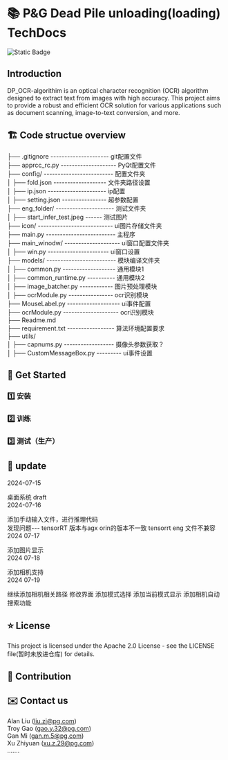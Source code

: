 # 📚 P&G Dead Pile unloading(loading) TechDocs 
![Static Badge](https://img.shields.io/badge/https%3A%2F%2Fgithub.com%2FXZY777-PG%2FDP_OCR-algorithim%2F)

## Introduction
DP_OCR-algorithim is an optical character recognition (OCR) algorithm designed to extract text from images with high accuracy. This project aims to provide a robust and efficient OCR solution for various applications such as document scanning, image-to-text conversion, and more.

## 🏗️ Code structue overview  
├── .gitignore  --------------------- git配置文件  
├── apprcc_rc.py -------------------- PyQt配置文件  
├── config/ ------------------------- 配置文件夹  
│   ├── fold.json ------------------- 文件夹路径设置  
│   ├── ip.json --------------------- ip配置  
│   ├── setting.json ---------------- 超参数配置  
├── eng_folder/ --------------------- 测试文件夹  
│   ├── start_infer_test.jpeg  ------ 测试图片  
├── icon/ --------------------------- ui图片存储文件夹  
├── main.py ------------------------- 主程序  
├── main_winodw/ -------------------- ui窗口配置文件夹   
│   ├── win.py ---------------------- ui窗口设置  
├── models/ ------------------------- 模块编译文件夹  
│   ├── common.py ------------------- 通用模块1  
│   ├── common_runtime.py  ---------- 通用模块2  
│   ├── image_batcher.py ------------ 图片预处理模块  
│   ├── ocrModule.py ---------------- ocr识别模块  
├── MouseLabel.py ------------------- ui事件配置  
├── ocrModule.py -------------------- ocr识别模块  
├── Readme.md  
├── requirement.txt ----------------- 算法环境配置要求  
├── utils/  
│   ├── capnums.py ------------------ 摄像头参数获取？  
│   ├── CustomMessageBox.py --------- ui事件设置  

## 📘 Get Started  
### 1️⃣ 安装
### 2️⃣ 训练
### 3️⃣ 测试（生产）

## 🔎 update
2024-07-15  

桌面系统 draft  
2024-07-16  

添加手动输入文件，进行推理代码  
发现问题--- tensorRT 版本与agx orin的版本不一致 tensorrt eng 文件不兼容  
2024 07-17  

添加图片显示  
2024 07-18  
 
添加相机支持  
2024 07-19  

继续添加相机相关路径 修改界面 添加模式选择 添加当前模式显示 添加相机自动搜索功能  

## ⭐ License
This project is licensed under the Apache 2.0 License - see the LICENSE file(暂时未放进仓库) for details.

## 🤝 Contribution  


## ✉️ Contact us  
Alan Liu (liu.zi@pg.com)  
Troy Gao (gao.y.32@pg.com)  
Gan Mi (gan.m.5@pg.com)  
Xu Zhiyuan (xu.z.29@pg.com)  
.......
